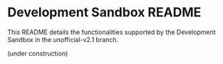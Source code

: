 # Development Sandbox README

This README details the functionalities supported by the Development Sandbox in the unofficial-v2.1 branch.

(under construction)
